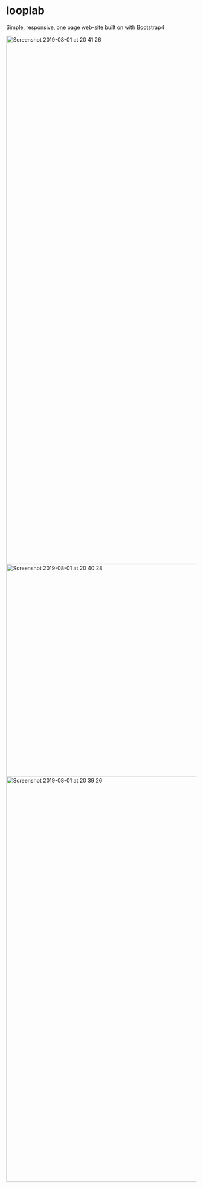 # looplab

Simple, responsive, one page web-site built on with Bootstrap4

<img width="1399" alt="Screenshot 2019-08-01 at 20 41 26" src="https://user-images.githubusercontent.com/566047/62318760-d3a1b980-b49c-11e9-9f7d-a606e220f74b.png">
<img width="562" alt="Screenshot 2019-08-01 at 20 40 28" src="https://user-images.githubusercontent.com/566047/62318763-d3a1b980-b49c-11e9-8f69-877394065ff6.png">
<img width="1074" alt="Screenshot 2019-08-01 at 20 39 26" src="https://user-images.githubusercontent.com/566047/62318765-d3a1b980-b49c-11e9-8ef3-6846556e28e8.png">


